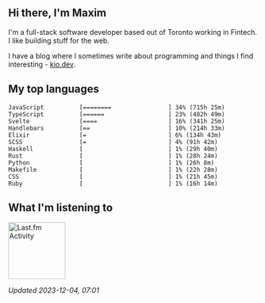 <!-- deno-fmt-ignore-file -->
## Hi there, I'm Maxim

I'm a full-stack software developer based out of Toronto working in Fintech. I like building stuff for the web.

I have a blog where I sometimes write about programming and things I find interesting - [kio.dev](https://kio.dev).



## My top languages

```
JavaScript          [========                ] 34% (715h 25m)
TypeScript          [======                  ] 23% (482h 49m)
Svelte              [====                    ] 16% (341h 25m)
Handlebars          [==                      ] 10% (214h 33m)
Elixir              [=                       ] 6% (134h 43m)
SCSS                [=                       ] 4% (91h 42m)
Haskell             [                        ] 1% (29h 40m)
Rust                [                        ] 1% (28h 24m)
Python              [                        ] 1% (26h 8m)
Makefile            [                        ] 1% (22h 28m)
CSS                 [                        ] 1% (21h 45m)
Ruby                [                        ] 1% (16h 14m)
```


## What I'm listening to


<a href="https://github.com/kiosion/toru">
  <picture>
    <source media="(prefers-color-scheme: dark)" srcset="https://toru.kio.dev/api/v1/kiosion?blur&border_width=0&border_radius=26&theme=nord">
    <source media="(prefers-color-scheme: light)" srcset="https://toru.kio.dev/api/v1/kiosion?blur&border_width=0&border_radius=26&theme=light">
    <img alt="Last.fm Activity" src="https://toru.kio.dev/api/v1/kiosion?blur&border_width=0&border_radius=26" height="115" />
  </picture>
</a>

<br />

_Updated 2023-12-04, 07:01_

